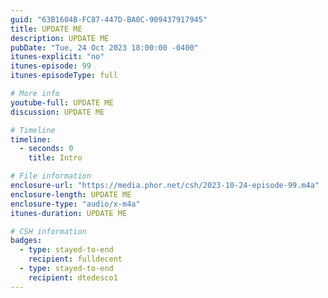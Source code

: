 ```yaml
---
guid: "63B1604B-FC87-447D-BA0C-909437917945"
title: UPDATE ME
description: UPDATE ME 
pubDate: "Tue, 24 Oct 2023 18:00:00 -0400"
itunes-explicit: "no"
itunes-episode: 99
itunes-episodeType: full

# More info
youtube-full: UPDATE ME
discussion: UPDATE ME

# Timeline
timeline:
  - seconds: 0
    title: Intro

# File information
enclosure-url: "https://media.phor.net/csh/2023-10-24-episode-99.m4a"
enclosure-length: UPDATE ME
enclosure-type: "audio/x-m4a"
itunes-duration: UPDATE ME

# CSH information
badges:
  - type: stayed-to-end
    recipient: fulldecent
  - type: stayed-to-end
    recipient: dtedesco1
---
```

